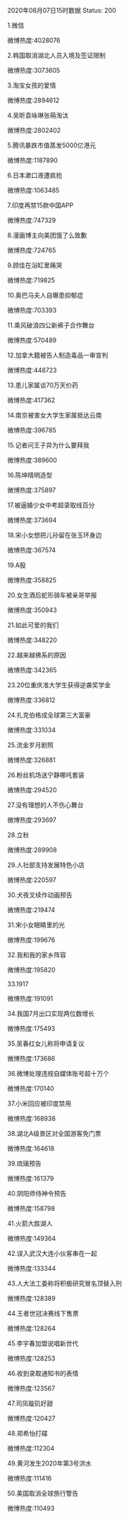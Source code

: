 2020年08月07日15时数据
Status: 200

1.微信

微博热度:4028076

2.韩国取消湖北人员入境及签证限制

微博热度:3073605

3.淘宝女孩的爱情

微博热度:2894612

4.吴昕袁咏琳张萌淘汰

微博热度:2802402

5.腾讯暴跌市值蒸发5000亿港元

微博热度:1187890

6.日本漱口液遭疯抢

微博热度:1063485

7.印度再禁15款中国APP

微博热度:747329

8.漫画博主向美团饿了么致歉

微博热度:724765

9.顾佳在浴缸里痛哭

微博热度:719825

10.奥巴马夫人自曝患抑郁症

微博热度:703393

11.乘风破浪四公新裤子合作舞台

微博热度:570489

12.加拿大籍被告人制造毒品一审宣判

微博热度:448723

13.患儿家属谈70万天价药

微博热度:417362

14.南京被害女大学生家属抵达云南

微博热度:396785

15.记者问王子异为什么要拜我

微博热度:389600

16.陈坤晴明造型

微博热度:375897

17.被逼婚少女中考超录取线百分

微博热度:373694

18.宋小女想把儿孙留在张玉环身边

微博热度:367574

19.A股

微博热度:358825

20.女生酒后蛇形骑车被亲哥举报

微博热度:350943

21.如此可爱的我们

微博热度:348220

22.越来越佛系的原因

微博热度:342365

23.20位重庆准大学生获得逆袭奖学金

微博热度:336812

24.扎克伯格成全球第三大富豪

微博热度:331034

25.流金岁月剧照

微博热度:326881

26.粉丝机场送宁静哪吒套装

微博热度:294520

27.没有理想的人不伤心舞台

微博热度:293697

28.立秋

微博热度:289908

29.人社部支持发展特色小店

微博热度:220597

30.犬夜叉续作动画预告

微博热度:219474

31.宋小女眼睛里的光

微博热度:199676

32.我和我的家乡阵容

微博热度:195820

33.1917

微博热度:191091

34.我国7月出口实现两位数增长

微博热度:175493

35.吴春红女儿称将申请复议

微博热度:173686

36.微博处理违规自媒体账号超十万个

微博热度:170140

37.小米回应被印度禁用

微博热度:168938

38.湖北A级景区对全国游客免门票

微博热度:164618

39.琉璃预告

微博热度:161379

40.阴阳师侍神令预告

微博热度:158798

41.火箭大胜湖人

微博热度:149364

42.误入武汉大连小伙客串在一起

微博热度:133344

43.人大法工委称将积极研究冒名顶替入刑

微博热度:128389

44.王者世冠决赛线下售票

微博热度:128264

45.李宇春加盟说唱新世代

微博热度:128253

46.收到录取通知书的表情

微博热度:123567

47.司凤璇玑好甜

微博热度:120427

48.郑希怡打碟

微博热度:112304

49.黄河发生2020年第3号洪水

微博热度:111416

50.美国取消全球旅行警告

微博热度:110493

